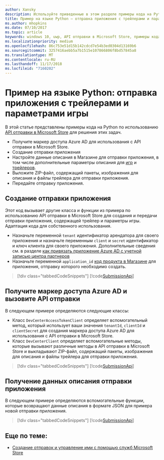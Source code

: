 ```yaml
---
author: Xansky
description: Используйте приведенные в этом разделе примеры кода на Python, чтобы подробнее ознакомиться с использованием API отправки в Microsoft Store для отправки трейлеров и параметров игры.
title: Пример на языке Python — отправка приложения с трейлерами и параметрами игры
ms.author: mhopkins
ms.date: 07/10/2017
ms.topic: article
keywords: windows 10, uwp, API отправки в Microsoft Store, примеры кода, параметры игры, трейлеры, дополнительные предложения, python
ms.localizationpriority: medium
ms.openlocfilehash: 86c753e51d15b142cdcd7e54b3ed0304d13169b6
ms.sourcegitcommit: 3257416aebb5a7b1515e107866806f8bd57845a8
ms.translationtype: MT
ms.contentlocale: ru-RU
ms.lasthandoff: 11/17/2018
ms.locfileid: "7160202"
---
```

# <a name="python-sample-app-submission-with-game-options-and-trailers"></a>Пример на языке Python: отправка приложения с трейлерами и параметрами игры

В этой статье представлены примеры кода на Python по использованию [API отправки в Microsoft Store](create-and-manage-submissions-using-windows-store-services.md) для решения этих задач.

* Получите маркер доступа Azure AD для использования с API отправки в Microsoft Store.
* Создание отправки приложения
* Настройте данные описания в Магазине для отправки приложения, в том числе дополнительные параметры описания для [игр](manage-app-submissions.md#gaming-options-object) и [трейлеров](manage-app-submissions.md#trailer-object).
* Выложите ZIP-файл, содержащий пакеты, изображения для описания и файлы трейлера для отправки приложения.
* Передайте отправку приложения.

<span id="create-app-submission" />

## <a name="create-an-app-submission"></a>Создание отправки приложения

Этот код вызывает другие класса и функции из примера по использованию API отправки в Microsoft Store для создания и передачи отправки приложения, содержащей трейлер и параметры игры. Адаптация кода для собственного использования.

* Назначьте переменной ```tenant``` идентификатор арендатора для своего приложения и назначьте переменным ```client``` и ```secret``` идентификатор и ключ клиента для своего приложения. Дополнительные сведения см. в разделе [как привязать приложение Azure AD с учетной записью центра партнеров](create-and-manage-submissions-using-windows-store-services.md#how-to-associate-an-azure-ad-application-with-your-partner-center-account)
* Назначьте переменной ```application_id``` [код продукта в Магазине](in-app-purchases-and-trials.md#store-ids) для приложения, отправку которого необходимо создать.

> [!div class="tabbedCodeSnippets"]
[!code[SubmissionApi](./code/StoreServicesExamples_SubmissionAdvancedListings/python/CreateAndSubmitAppSubmissionExample.py#L1-L74)]

<span id="token" />

## <a name="obtain-an-azure-ad-access-token-and-invoke-the-submission-api"></a>Получите маркер доступа Azure AD и вызовите API отправки

В следующем примере определяются следующие классы:

* Класс ```DevCenterAccessTokenClient``` определяет вспомогательный метод, который использует ваши значения ```tenantId```, ```clientId``` и ```clientSecret``` для создания маркера доступа Azure AD для использования с API отправки в Microsoft Store.
* Класс ```DevCenterClient``` определяет вспомогательные методы, которые вызывают различные методы в API отправки в Microsoft Store и выкладывают ZIP-файл, содержащий пакеты, изображения для описания и файлы трейлера для отправки приложения.

> [!div class="tabbedCodeSnippets"]
[!code[SubmissionApi](./code/StoreServicesExamples_SubmissionAdvancedListings/python/devcenterclient.py#L1-L126)]

<span id="token" />

## <a name="get-app-submission-listing-data"></a>Получение данных описания отправки приложения

В следующем примере определяются вспомогательные функции, которые возвращают данные описания в формате JSON для примера новой отправки приложения.

> [!div class="tabbedCodeSnippets"]
[!code[SubmissionApi](./code/StoreServicesExamples_SubmissionAdvancedListings/python/submissiondatasamples.py#L1-L170)]

## <a name="related-topics"></a>Еще по теме:

* [Создание отправок и управление ими с помощью служб Microsoft Store](create-and-manage-submissions-using-windows-store-services.md)
